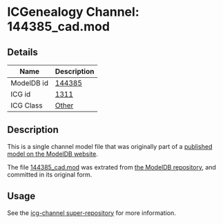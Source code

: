 # ICGenealogy Channel: 144385\_cad.mod

## Details

Name | Description
---- | -----------
ModelDB id | [144385](http://senselab.med.yale.edu/ModelDB/ShowModel.cshtml?model=144385)
ICG id | [1311](http://icg.neurotheory.ox.ac.uk/channels/other/1311)
ICG Class | [Other](http://icg.neurotheory.ox.ac.uk/channels/other)

## Description

This is a single channel model file that was originally part of a [published model on the ModelDB website](http://senselab.med.yale.edu/mModelDB/ShowModel.cshtml?model=144385).

The file [144385\_cad.mod](144385_cad.mod) was extrated from [the ModelDB repository](http://senselab.med.yale.edu/ModelDB/ShowModel.cshtml?model=144385), and committed in its original form.

## Usage

See the [icg-channel super-repository](https://github.com/icgenealogy/icg-channels) for more information.